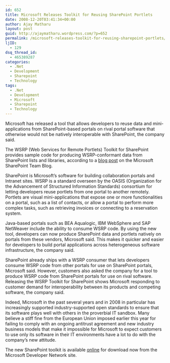 ```yaml
---
id: 652
title: Microsoft Releases Toolkit for Reusing SharePoint Portlets
date: 2008-12-20T03:41:34+00:00
author: Ajay Matharu
layout: post
guid: http://ajaymatharu.wordpress.com/?p=652
permalink: /microsoft-releases-toolkit-for-reusing-sharepoint-portlets/
ljID:
  - 129
dsq_thread_id:
  - 465389287
categories:
  - .Net
  - Development
  - Sharepoint
  - Technology
tags:
  - .Net
  - Development
  - Microsoft
  - Sharepoint
  - Technology
---
```

<div id="articleBodyContent">
  <p>
    Microsoft has released a tool that allows developers to reuse data and mini-applications from SharePoint-based portals on rival portal software that otherwise would not be natively interoperable with SharePoint, the company said.
  </p>
  
  <p>
    The WSRP (Web Services for Remote Portlets) Toolkit for SharePoint provides sample code for producing WSRP-conformant data from SharePoint lists and libraries, according to a <a href="http://blogs.msdn.com/sharepoint/archive/2008/12/05/announcing-the-wsrp-toolkit-for-sharepoint.aspx" target="_blank">blog post</a> on the Microsoft SharePoint Team Blog.
  </p>
  
  <p>
    SharePoint is Microsoft&#8217;s software for building collaboration portals and Intranet sites. WSRP is a standard overseen by the OASIS (Organization for the Advancement of Structured Information Standards) consortium for letting developers reuse portlets from one portal to another remotely. Portlets are visual mini-applications that expose one or more functionalities on a portal, such as a list of contacts, or allow a portal to perform more complex tasks, such as retrieving invoices or connecting to a reservation system.
  </p>
  
  <p>
    Java-based portals such as BEA Aqualogic, IBM WebSphere and SAP NetWeaver include the ability to consume WSRP code. By using the new tool, developers can now produce SharePoint data and portlets natively on portals from these vendors, Microsoft said. This makes it quicker and easier for developers to build portal applications across heterogeneous software infrastructure, the company said.
  </p>
  
  <p>
    SharePoint already ships with a WSRP consumer that lets developers consume WSRP code from other portals for use on SharePoint portals, Microsoft said. However, customers also asked the company for a tool to produce WSRP code from SharePoint portals for use on rival software. Releasing the WSRP Toolkit for SharePoint shows Microsoft responding to customer demand for interoperability between its products and competing software, the company said.
  </p>
  
  <p>
    Indeed, Microsoft in the past several years and in 2008 in particular has increasingly supported industry-supported open standards to ensure that its software plays well with others in the proverbial IT sandbox. Many believe a stiff fine from the European Union imposed earlier this year for failing to comply with an ongoing antitrust agreement and new industry business models that make it impossible for Microsoft to expect customers to use only its software in their IT environments have a lot to do with the company&#8217;s new attitude.
  </p>
  
  <p>
    The new SharePoint toolkit is available <a href="http://code.msdn.microsoft.com/WSRPToolkit" target="_blank">online</a> for download now from the Microsoft Developer Network site.</div>